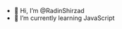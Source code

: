 - 👋 Hi, I’m @RadinShirzad
- 🌱 I’m currently learning JavaScript

<!---
RadinShirzad/RadinShirzad is a ✨ special ✨ repository because its `README.md` (this file) appears on your GitHub profile.
You can click the Preview link to take a look at your changes.
--->

